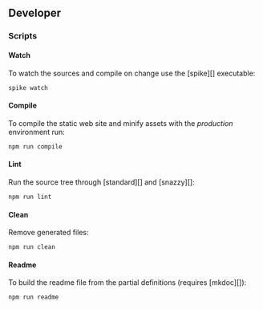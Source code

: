 ## Developer

### Scripts

#### Watch

To watch the sources and compile on change use the [spike][] executable:

```
spike watch
```

#### Compile

To compile the static web site and minify assets with the *production* environment run:

```
npm run compile
```

#### Lint

Run the source tree through [standard][] and [snazzy][]:

```
npm run lint
```

#### Clean

Remove generated files:

```
npm run clean
```

#### Readme

To build the readme file from the partial definitions (requires [mkdoc][]):

```
npm run readme
```

